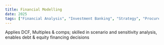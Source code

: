 ```yaml
---
title: Financial Modelling
date: 2025
tags: ["Financial Analysis", "Investment Banking", "Strategy", "Procurement"]
---
```


Applies DCF, Multiples & comps; skilled in scenario and sensitivity analysis, enables debt & equity financing decisions
